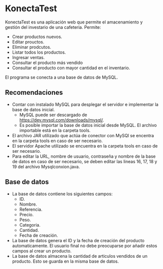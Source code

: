 # KonectaTest

KonectaTest es una aplicación web que permite el amacenamiento y gestión del investario de una cafeteria. Permite:
- Crear productos nuevos.
- Editar prouctos.
- Eliminar prodcutos.
- Listar todos los productos.
- Ingresar ventas.
- Consultar el producto más vendido
- Consultar el producto con mayor cantidad en el inventario.

El programa se conecta a una base de datos de MySQL.

## Recomendaciones
- Contar con instalado MySQL para desplegar el servidor e implementar la base de datos inicial.
  - MySQL puede ser descargado de https://dev.mysql.com/downloads/mysql/.
  - Es posible importar la base de datos inicial desde MySQL. El archivo importable está en la carpeta tools.
- El archivo JAR utilizado que actúa de conector con MySQl se encentra en la carpeta tools en caso de ser necesario.
- El servidor Apache utilizado se encuentra en la carpeta tools en caso de ser necesario.
- Para editar la URL, nombre de usuario, contraseña y nombre de la base de datos en caso de ser necesario, se deben editar las lineas 16, 17, 18 y 19 del archivo Mysqlconxion.java.

## Base de datos
- La base de datos contiene los siguientes campos:
  - ID.
  - Nombre.
  - Referencia.
  - Precio.
  - Peso.
  - Categoria.
  - Cantidad.
  - Fecha de creación.
- La base de datos genera el ID y la fecha de creación del producto automaticamente. El usuario final no debe preocuparse por añadir estos campos al crear un producto.
- La base de datos almacena la cantidad de articulos vendidos de un producto. Esto se guarda en la misma base de datos.
